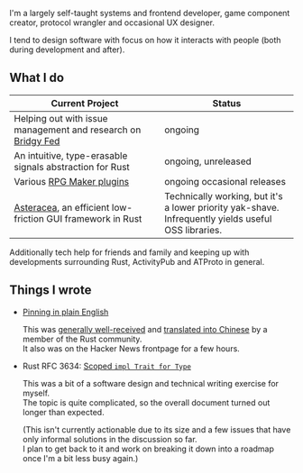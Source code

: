 I'm a largely self-taught systems and frontend developer, game component creator, protocol wrangler and occasional UX designer.

I tend to design software with focus on how it interacts with people (both during development and after).

## What I do

| Current Project | Status |
|-|-|
| Helping out with issue management and research on [Bridgy Fed](https://github.com/snarfed/bridgy-fed) | ongoing |
| An intuitive, type-erasable signals abstraction for Rust | ongoing, unreleased |
| Various [RPG Maker plugins](https://tamschi.itch.io/) | ongoing occasional releases |
| [Asteracea](https://blog.schichler.dev/posts/Asteracea), an efficient low-friction GUI framework in Rust | Technically working, but it's a lower priority yak-shave.<br>Infrequently yields useful OSS libraries. |

Additionally tech help for friends and family and keeping up with developments surrounding Rust, ActivityPub and ATProto in general.

## Things I wrote

- [Pinning in plain English](https://blog.schichler.dev/posts/Pinning-in-plain-English/)
  
  This was [generally well-received](https://users.rust-lang.org/t/pinning-in-plain-english/67992) and [translated into Chinese](https://zjp-cn.github.io/translation/Pinning-in-plain-English.html) by a member of the Rust community.  
  It also was on the Hacker News frontpage for a few hours.

- Rust RFC 3634: [Scoped `impl Trait for Type`](https://github.com/rust-lang/rfcs/pull/3634)

  This was a bit of a software design and technical writing exercise for myself.  
  The topic is quite complicated, so the overall document turned out longer than expected.  
  
  (This isn't currently actionable due to its size and a few issues that have only informal solutions in the discussion so far.  
  I plan to get back to it and work on breaking it down into a roadmap once I'm a bit less busy again.)
